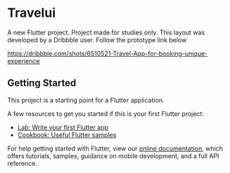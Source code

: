 # Travelui

A new Flutter project. Project made for studies only. This layout was developed by a Dribbble user. Follow the prototype link below

https://dribbble.com/shots/6510521-Travel-App-for-booking-unique-experience

## Getting Started

This project is a starting point for a Flutter application.

A few resources to get you started if this is your first Flutter project:

- [Lab: Write your first Flutter app](https://flutter.dev/docs/get-started/codelab)
- [Cookbook: Useful Flutter samples](https://flutter.dev/docs/cookbook)

For help getting started with Flutter, view our
[online documentation](https://flutter.dev/docs), which offers tutorials,
samples, guidance on mobile development, and a full API reference.
